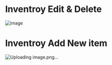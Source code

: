 # Inventroy Edit & Delete 
![image](https://github.com/raja67m/CurdOperationReactRedux/assets/106435553/5764b061-4f19-4041-b830-2d5999d98bea)

# Inventroy Add New item
![Uploading image.png…]()

